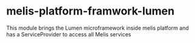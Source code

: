 # melis-platform-framwork-lumen

This module brings the Lumen microframework inside melis platform and has a ServiceProvider to access all Melis services 